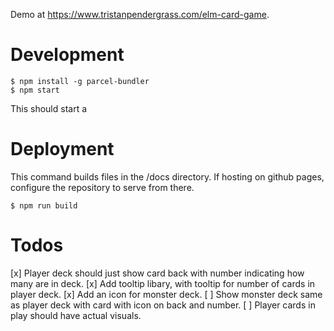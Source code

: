 Demo at https://www.tristanpendergrass.com/elm-card-game.

# Development

```
$ npm install -g parcel-bundler
$ npm start
```

This should start a

# Deployment

This command builds files in the /docs directory. If hosting on github pages, configure the repository to serve from there.

```
$ npm run build
```

# Todos

[x] Player deck should just show card back with number indicating how many are in deck.
[x] Add tooltip libary, with tooltip for number of cards in player deck.
[x] Add an icon for monster deck.
[ ] Show monster deck same as player deck with card with icon on back and number.
[ ] Player cards in play should have actual visuals.
